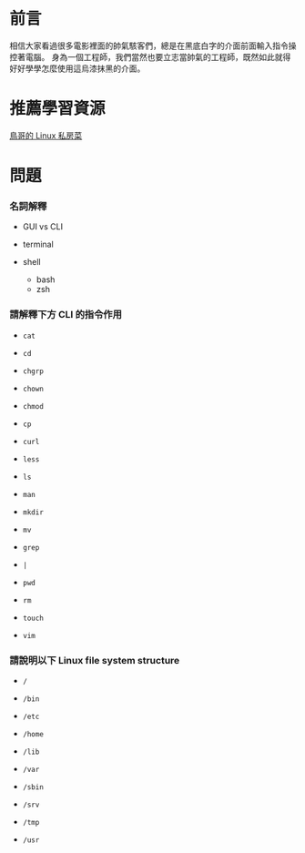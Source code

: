 # 前言
相信大家看過很多電影裡面的帥氣駭客們，總是在黑底白字的介面前面輸入指令操控著電腦。 身為一個工程師，我們當然也要立志當帥氣的工程師，既然如此就得好好學學怎麼使用這烏漆抹黑的介面。

# 推薦學習資源
[鳥哥的 Linux 私房菜](https://linux.vbird.org/linux_basic/centos7/)

# 問題

### 名詞解釋

- GUI vs CLI

- terminal

- shell
    - bash
    - zsh 

### 請解釋下方 CLI 的指令作用
    
- `cat` 

- `cd` 

- `chgrp` 

- `chown`

- `chmod`

- `cp` 

- `curl` 

- `less` 
 
- `ls` 

- `man`

- `mkdir` 
    
- `mv` 

- `grep` 

- `|` 

- `pwd` 

- `rm` 

- `touch` 

- `vim` 

### 請說明以下 Linux file system structure 

- `/` 

- `/bin` 

- `/etc` 

- `/home` 

- `/lib` 

- `/var` 

- `/sbin` 

- `/srv` 

- `/tmp`

- `/usr`
